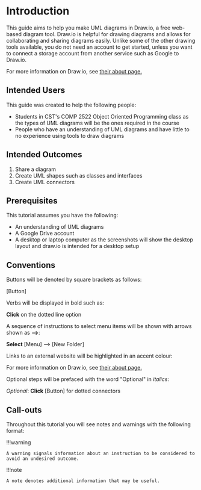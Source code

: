 # Introduction

This guide aims to help you make UML diagrams in Draw.io, a free web-based diagram tool. Draw.io is helpful for drawing diagrams and allows for collaborating and sharing diagrams easily. Unlike some of the other drawing tools available, you do not need an account to get started, unless you want to connect a storage account from another service such as Google to Draw.io.

For more information on Draw.io, see [their about page.](https://www.drawio.com/about)

## Intended Users

This guide was created to help the following people:

-   Students in CST's COMP 2522 Object Oriented Programming class as the types of UML diagrams will be the ones required in the course
-   People who have an understanding of UML diagrams and have little to no experience using tools to draw diagrams

## Intended Outcomes

1. Share a diagram
2. Create UML shapes such as classes and interfaces
3. Create UML connectors

## Prerequisites

This tutorial assumes you have the following:

-   An understanding of UML diagrams
-   A Google Drive account
-   A desktop or laptop computer as the screenshots will show the desktop layout and draw.io is intended for a desktop setup

## Conventions

Buttons will be denoted by square brackets as follows:

<span class="example">[Button]</span>
<br>

Verbs will be displayed in bold such as:

<span class="example">**Click** on the dotted line option</span>
<br>

A sequence of instructions to select menu items will be shown with arrows shown as **-->**:

<span class="example"> **Select** [Menu] --> [New Folder]</span>
<br>

Links to an external website will be highlighted in an accent colour:

<span class="example"> For more information on Draw.io, see [their about page.](https://www.drawio.com/about)</span>
<br>

Optional steps will be prefaced with the word "Optional" in _italics_:

<span class="example">_Optional_: **Click** [Button] for dotted connectors</span>
<br>

   <!-- Flag things as optional using italics *Optional*: _Click_ [Button] -->

## Call-outs

Throughout this tutorial you will see notes and warnings with the following format:

!!!warning

    A warning signals information about an instruction to be considered to avoid an undesired outcome.

!!!note

    A note denotes additional information that may be useful.
